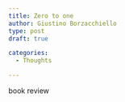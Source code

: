 ```yaml
---
title: Zero to one
author: Giustino Borzacchiello
type: post
draft: true

categories:
  - Thoughts

---
```

book review